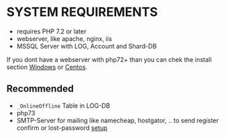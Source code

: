 # SYSTEM REQUIREMENTS

- requires PHP 7.2 or later
- webserver, like apache, nginx, iis
- MSSQL Server with LOG, Account and Shard-DB


If you dont have a webserver with php72+ than you can chek the install section [Windows](install/windows-setup/INDEX.md) or [Centos](install/centos-setup/INDEX.md).

## Recommended

- `_OnlineOffline` Table in LOG-DB
- php73
- SMTP-Server for mailing like namecheap, hostgator, .. to send register confirm or lost-password [setup](/general-setup/MAIL.md)
